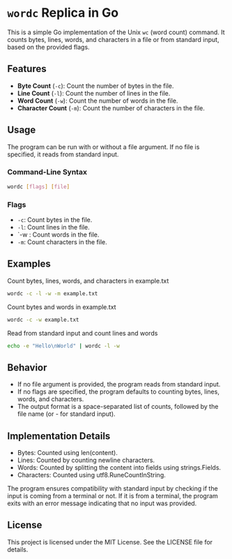 # `wordc` Replica in Go

This is a simple Go implementation of the Unix `wc` (word count) command. It counts bytes, lines, words, and characters in a file or from standard input, based on the provided flags.

## Features

- **Byte Count** (`-c`): Count the number of bytes in the file.
- **Line Count** (`-l`): Count the number of lines in the file.
- **Word Count** (`-w`): Count the number of words in the file.
- **Character Count** (`-m`): Count the number of characters in the file.

## Usage

The program can be run with or without a file argument. If no file is specified, it reads from standard input.

### Command-Line Syntax

```bash
wordc [flags] [file]
```

### Flags

- `-c`: Count bytes in the file.
- `-l`: Count lines in the file.
- `-w : Count words in the file.
- `-m`: Count characters in the file.

## Examples

Count bytes, lines, words, and characters in example.txt

```bash
wordc -c -l -w -m example.txt
```

Count bytes and words in example.txt

```bash
wordc -c -w example.txt
```

Read from standard input and count lines and words

```bash
echo -e "Hello\nWorld" | wordc -l -w
```

## Behavior

- If no file argument is provided, the program reads from standard input.
- If no flags are specified, the program defaults to counting bytes, lines, words, and characters.
- The output format is a space-separated list of counts, followed by the file name (or - for standard input).

## Implementation Details

- Bytes: Counted using len(content).
- Lines: Counted by counting newline characters.
- Words: Counted by splitting the content into fields using strings.Fields.
- Characters: Counted using utf8.RuneCountInString.

The program ensures compatibility with standard input by checking if the input is coming from a terminal or not. 
If it is from a terminal, the program exits with an error message indicating that no input was provided.

## License

This project is licensed under the MIT License. See the LICENSE file for details.
